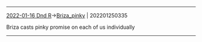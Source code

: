 ---
---

***
[2022-01-16 Dnd R](../../sessions/notes_brian/2022-01-16%20Dnd%20R.md)->[Briza_pinky](Insights/Attach/Briza_pinky.md) | 202201250335

Briza casts pinky promise on each of us individually

***